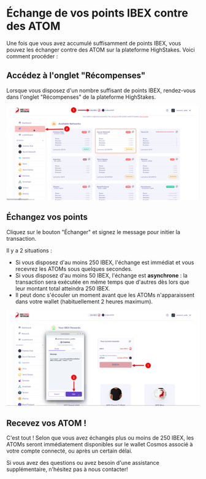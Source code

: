 # Échange de vos points IBEX contre des ATOM

Une fois que vous avez accumulé suffisamment de points IBEX, vous pouvez les échanger contre des ATOM sur la plateforme HighStakes. Voici comment procéder :

## Accédez à l'onglet "Récompenses"

Lorsque vous disposez d'un nombre suffisant de points IBEX, rendez-vous dans l'onglet "Récompenses" de la plateforme HighStakes.

![Capture d'écran](img/redeem/step_1.png)

## Échangez vos points

Cliquez sur le bouton "Échanger" et signez le message pour initier la transaction.

Il y a 2 situations :

- Si vous disposez d'au moins 250 IBEX, l'échange est immédiat et vous recevrez les ATOMs sous quelques secondes.
- Si vous disposez d'au moins 50 IBEX, l'échange est **asynchrone** : la transaction sera exécutée en même temps que d'autres dès lors que leur montant total atteindra 250 IBEX.
- Il peut donc s'écouler un moment avant que les ATOMs n'apparaissent dans votre wallet (habituellement 2 heures maximum).

![Capture d'écran](img/redeem/step_2.png)

## Recevez vos ATOM !

C'est tout ! Selon que vous avez échangés plus ou moins de 250 IBEX, les ATOMs seront immédiatement disponibles sur le wallet Cosmos associé à votre compte connecté, ou après un certain délai.

Si vous avez des questions ou avez besoin d'une assistance supplémentaire, n'hésitez pas à nous contacter!
